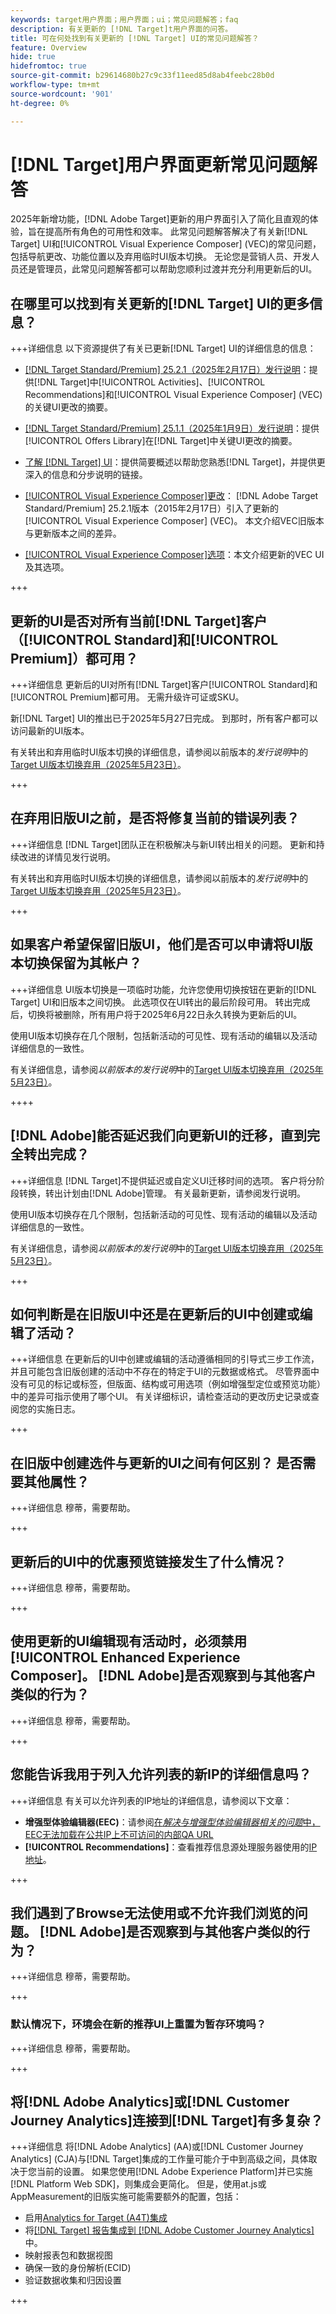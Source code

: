 ```yaml
---
keywords: target用户界面；用户界面；ui；常见问题解答；faq
description: 有关更新的 [!DNL Target]t用户界面的问答。
title: 可在何处找到有关更新的 [!DNL Target] UI的常见问题解答？
feature: Overview
hide: true
hidefromtoc: true
source-git-commit: b29614680b27c9c33f11eed85d8ab4feebc28b0d
workflow-type: tm+mt
source-wordcount: '901'
ht-degree: 0%

---
```


# [!DNL Target]用户界面更新常见问题解答

2025年新增功能，[!DNL Adobe Target]更新的用户界面引入了简化且直观的体验，旨在提高所有角色的可用性和效率。 此常见问题解答解决了有关新[!DNL Target] UI和[!UICONTROL Visual Experience Composer] (VEC)的常见问题，包括导航更改、功能位置以及弃用临时UI版本切换。 无论您是营销人员、开发人员还是管理员，此常见问题解答都可以帮助您顺利过渡并充分利用更新后的UI。

## 在哪里可以找到有关更新的[!DNL Target] UI的更多信息？

+++详细信息
以下资源提供了有关已更新[!DNL Target] UI的详细信息的信息：

* [[!DNL Target Standard/Premium] 25.2.1（2025年2月17日）发行说明](/help/main/r-release-notes/release-notes-for-previous-releases.md#ui-update-2)：提供[!DNL Target]中[!UICONTROL Activities]、[!UICONTROL Recommendations]和[!UICONTROL Visual Experience Composer] (VEC)的关键UI更改的摘要。

* [[!DNL Target Standard/Premium] 25.1.1（2025年1月9日）发行说明](/help/main/r-release-notes/release-notes-for-previous-releases.md#ui-update-1)：提供[!UICONTROL Offers Library]在[!DNL Target]中关键UI更改的摘要。

* [了解 [!DNL Target] UI](/help/main/c-intro/understand-the-target-ui.md)：提供简要概述以帮助您熟悉[!DNL Target]，并提供更深入的信息和分步说明的链接。

* [[!UICONTROL Visual Experience Composer]更改](/help/main/c-experiences/c-visual-experience-composer/vec-changes.md)： [!DNL Adobe Target Standard/Premium] 25.2.1版本（2015年2月17日）引入了更新的[!UICONTROL Visual Experience Composer] (VEC)。 本文介绍VEC旧版本与更新版本之间的差异。

* [[!UICONTROL Visual Experience Composer]选项](/help/main/c-experiences/c-visual-experience-composer/viztarget-options.md)：本文介绍更新的VEC UI及其选项。

+++

## 更新的UI是否对所有当前[!DNL Target]客户（[!UICONTROL Standard]和[!UICONTROL Premium]）都可用？

+++详细信息
更新后的UI对所有[!DNL Target]客户[!UICONTROL Standard]和[!UICONTROL Premium]都可用。 无需升级许可证或SKU。

新[!DNL Target] UI的推出已于2025年5月27日完成。 到那时，所有客户都可以访问最新的UI版本。

有关转出和弃用临时UI版本切换的详细信息，请参阅以前版本的&#x200B;*发行说明*&#x200B;中的[Target UI版本切换弃用（2025年5月23日）](/help/main/r-release-notes/release-notes-for-previous-releases.md#toggle)。

+++

## 在弃用旧版UI之前，是否将修复当前的错误列表？

+++详细信息
[!DNL Target]团队正在积极解决与新UI转出相关的问题。 更新和持续改进的详情见发行说明。

有关转出和弃用临时UI版本切换的详细信息，请参阅以前版本的&#x200B;*发行说明*&#x200B;中的[Target UI版本切换弃用（2025年5月23日）](/help/main/r-release-notes/release-notes-for-previous-releases.md#toggle)。

+++

## 如果客户希望保留旧版UI，他们是否可以申请将UI版本切换保留为其帐户？

+++详细信息
UI版本切换是一项临时功能，允许您使用切换按钮在更新的[!DNL Target] UI和旧版本之间切换。 此选项仅在UI转出的最后阶段可用。 转出完成后，切换将被删除，所有用户将于2025年6月22日永久转换为更新后的UI。

使用UI版本切换存在几个限制，包括新活动的可见性、现有活动的编辑以及活动详细信息的一致性。

有关详细信息，请参阅&#x200B;*以前版本的发行说明*&#x200B;中的[Target UI版本切换弃用（2025年5月23日）](/help/main/r-release-notes/release-notes-for-previous-releases.md#toggle)。

++++

## [!DNL Adobe]能否延迟我们向更新UI的迁移，直到完全转出完成？

+++详细信息
[!DNL Target]不提供延迟或自定义UI迁移时间的选项。 客户将分阶段转换，转出计划由[!DNL Adobe]管理。 有关最新更新，请参阅发行说明。

使用UI版本切换存在几个限制，包括新活动的可见性、现有活动的编辑以及活动详细信息的一致性。

有关详细信息，请参阅&#x200B;*以前版本的发行说明*&#x200B;中的[Target UI版本切换弃用（2025年5月23日）](/help/main/r-release-notes/release-notes-for-previous-releases.md#toggle)。

+++

## 如何判断是在旧版UI中还是在更新后的UI中创建或编辑了活动？

+++详细信息
在更新后的UI中创建或编辑的活动遵循相同的引导式三步工作流，并且可能包含旧版创建的活动中不存在的特定于UI的元数据或格式。 尽管界面中没有可见的标记或标签，但版面、结构或可用选项（例如增强型定位或预览功能）中的差异可指示使用了哪个UI。 有关详细标识，请检查活动的更改历史记录或查阅您的实施日志。

+++

## 在旧版中创建选件与更新的UI之间有何区别？ 是否需要其他属性？

+++详细信息
穆蒂，需要帮助。

+++

## 更新后的UI中的优惠预览链接发生了什么情况？

+++详细信息
穆蒂，需要帮助。

+++

## 使用更新的UI编辑现有活动时，必须禁用[!UICONTROL Enhanced Experience Composer]。 [!DNL Adobe]是否观察到与其他客户类似的行为？

+++详细信息
穆蒂，需要帮助。

+++

## 您能告诉我用于列入允许列表的新IP的详细信息吗？

+++详细信息
有关可以允许列表的IP地址的详细信息，请参阅以下文章：

* **增强型体验编辑器(EEC)**：请参阅[在&#x200B;*解决与增强型体验编辑器相关的问题*&#x200B;中，EEC无法加载在公共IP上不可访问的内部QA URL](/help/main/c-experiences/c-visual-experience-composer/r-troubleshoot-composer/troubleshooting-issues-related-to-the-enhanced-experience-composer-eec.md#section_D29E96911D5C401889B5EACE267F13CF)
* **[!UICONTROL Recommendations]**：查看推荐信息源处理服务器使用的[IP地址](/help/main/c-recommendations/c-recommendations-faq/ip-addresses-marketing-cloud.md)。

+++

## 我们遇到了Browse无法使用或不允许我们浏览的问题。 [!DNL Adobe]是否观察到与其他客户类似的行为？

+++详细信息
穆蒂，需要帮助。

+++

### 默认情况下，环境会在新的推荐UI上重置为暂存环境吗？

+++详细信息
穆蒂，需要帮助。

+++

## 将[!DNL Adobe Analytics]或[!DNL Customer Journey Analytics]连接到[!DNL Target]有多复杂？

+++详细信息
将[!DNL Adobe Analytics] (AA)或[!DNL Customer Journey Analytics] (CJA)与[!DNL Target]集成的工作量可能介于中到高级之间，具体取决于您当前的设置。 如果您使用[!DNL Adobe Experience Platform]并已实施[!DNL Platform Web SDK]，则集成会更简化。 但是，使用at.js或AppMeasurement的旧版实施可能需要额外的配置，包括：

* 启用[Analytics for Target (A4T)集成](/help/main/c-integrating-target-with-mac/a4t/a4t.md)
* 将[[!DNL Target] 报告集成到 [!DNL Adobe Customer Journey Analytics]](/help/main/c-integrating-target-with-mac/cja/target-reporting-in-cja.md)中。
* 映射报表包和数据视图
* 确保一致的身份解析(ECID)
* 验证数据收集和归因设置

+++




